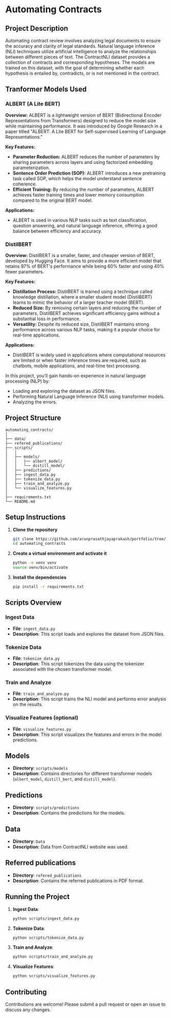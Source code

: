 
# Automating Contracts

## Project Description

Automating contract review involves analyzing legal documents to ensure the accuracy and clarity of legal standards. Natural language inference (NLI) techniques utilize artificial intelligence to analyze the relationships between different pieces of text. The ContractNLI dataset provides a collection of contracts and corresponding hypotheses. The models are trained on this dataset, with the goal of determining whether each hypothesis is entailed by, contradicts, or is not mentioned in the contract.

## Tranformer Models Used

### ALBERT (A Lite BERT)

**Overview:**
ALBERT is a lightweight version of BERT (Bidirectional Encoder Representations from Transformers) designed to reduce the model size while maintaining performance. It was introduced by Google Research in a paper titled "ALBERT: A Lite BERT for Self-supervised Learning of Language Representations."

**Key Features:**
- **Parameter Reduction:** ALBERT reduces the number of parameters by sharing parameters across layers and using factorized embedding parameterization.
- **Sentence Order Prediction (SOP):** ALBERT introduces a new pretraining task called SOP, which helps the model understand sentence coherence.
- **Efficient Training:** By reducing the number of parameters, ALBERT achieves faster training times and lower memory consumption compared to the original BERT model.

**Applications:**
- ALBERT is used in various NLP tasks such as text classification, question answering, and natural language inference, offering a good balance between efficiency and accuracy.

### DistilBERT

**Overview:**
DistilBERT is a smaller, faster, and cheaper version of BERT, developed by Hugging Face. It aims to provide a more efficient model that retains 97% of BERT's performance while being 60% faster and using 40% fewer parameters.

**Key Features:**
- **Distillation Process:** DistilBERT is trained using a technique called knowledge distillation, where a smaller student model (DistilBERT) learns to mimic the behavior of a larger teacher model (BERT).
- **Reduced Size:** By removing certain layers and reducing the number of parameters, DistilBERT achieves significant efficiency gains without a substantial loss in performance.
- **Versatility:** Despite its reduced size, DistilBERT maintains strong performance across various NLP tasks, making it a popular choice for real-time applications.

**Applications:**
- DistilBERT is widely used in applications where computational resources are limited or when faster inference times are required, such as chatbots, mobile applications, and real-time text processing.


In this project, you’ll gain hands-on experience in natural language processing (NLP) by:

- Loading and exploring the dataset as JSON files.
- Performing Natural Language Inference (NLI) using transformer models.
- Analyzing the errors.

## Project Structure

```
automating_contracts/
│
├── data/
├── refered_publications/
├── scripts/
│   │
│   ├── models/
│   │   ├── albert_model/
│   │   └── distill_model/
│   ├── predictions/
│   ├── ingest_data.py
│   ├── tokenize_data.py
│   ├── train_and_analyze.py
│   └── visualize_features.py
│
├── requirements.txt
└── README.md
```

## Setup Instructions

1. **Clone the repository**
    ```bash
    git clone https://github.com/arunprasathjayaprakash/portfolio/tree/7576a11f3be23fc5754de996733d63b682264cbe/automating_contracts
    cd automating_contracts
    ```

2. **Create a virtual environment and activate it**
    ```bash
    python -m venv venv
    source venv/bin/activate
    ```

3. **Install the dependencies**
    ```bash
    pip install -r requirements.txt
    ```

## Scripts Overview

### Ingest Data

- **File**: `ingest_data.py`
- **Description**: This script loads and explores the dataset from JSON files.

### Tokenize Data

- **File**: `tokenize_data.py`
- **Description**: This script tokenizes the data using the tokenizer associated with the chosen transformer model.

### Train and Analyze

- **File**: `train_and_analyze.py`
- **Description**: This script trains the NLI model and performs error analysis on the results.

### Visualize Features (optional)

- **File**: `visualize_features.py`
- **Description**: This script visualizes the features and errors in the model predictions.

## Models

- **Directory**: `scripts/models`
- **Description**: Contains directories for different transformer models (`albert_model`, `distill_bert`, and `distill_model`).

## Predictions

- **Directory**: `scripts/predictions`
- **Description**: Contains the predictions for the models.

## Data

- **Directory**: `Data`
- **Description**: Data from ContractNLI website was used.

## Referred publications

- **Directory**: `refered_publications`
- **Description**: Contains the referred publications in PDF format.

## Running the Project

1. **Ingest Data**:
    ```bash
    python scripts/ingest_data.py
    ```

2. **Tokenize Data**:
    ```bash
    python scripts/tokenize_data.py
    ```

3. **Train and Analyze**:
    ```bash
    python scripts/train_and_analyze.py
    ```

4. **Visualize Features**:
    ```bash
    python scripts/visualize_features.py
    ```

## Contributing

Contributions are welcome! Please submit a pull request or open an issue to discuss any changes.
